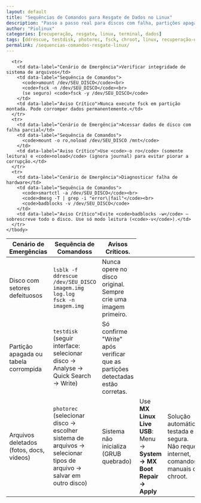 ```yaml
---
layout: default
title: "Sequências de Comandos para Resgate de Dados no Linux"
description: "Passo a passo real para discos com falha, partições apagadas, arquivos deletados e falhas de boot — com ddrescue, TestDisk, PhotoRec e mais."
author: "Piolinux"
categories: [recuperação, resgate, linux, terminal, dados]
tags: [ddrescue, testdisk, photorec, fsck, chroot, linux, recuperação-de-dados]
permalink: /sequencias-comandos-resgate-linux/
---
```







<div class="table-container">
  <table class="evergreen-table">
    <thead>
      <tr>
        <th>Cenário de Emergências</th>
        <th>Sequência de Comandoss</th>
        <th>Avisos Críticos.</th>
      </tr>
    </thead>
    <tbody>
      <tr>
        <td data-label="Cenário de Emergência">Disco com setores defeituosos</td>
        <td data-label="Sequência de Comandos">
          <code>lsblk -f</code><br>
          <code>ddrescue /dev/SEU_DISCO imagem.img log.log</code><br>
          <code>fsck -n imagem.img</code>
        </td>
        <td data-label="Aviso Crítico">Nunca opere no disco original. Sempre crie uma imagem primeiro.</td>
      </tr>
      <tr>
        <td data-label="Cenário de Emergência">Partição apagada ou tabela corrompida</td>
        <td data-label="Sequência de Comandos">
          <code>testdisk</code><br>
          (seguir interface: selecionar disco → Analyse → Quick Search → Write)
        </td>
        <td data-label="Aviso Crítico">Só confirme "Write" após verificar que as partições detectadas estão corretas.</td>
      </tr>
  <tr>
  
  <tr>
        <td data-label="Cenário de Emergência">Arquivos deletados (fotos, docs, vídeos)</td>
        <td data-label="Sequência de Comandos">
          <code>photorec</code><br>
          (selecionar disco → escolher sistema de arquivos → selecionar tipos de arquivo → salvar em outro disco)
        </td>
  
  <td data-label="Cenário de Emergência">Sistema não inicializa (GRUB quebrado)</td>
  <td data-label="Sequência de Comandos">
    Use <strong>MX Linux Live USB</strong>:<br>
    Menu → <strong>System → MX Boot Repair → Apply</strong>
  </td>
  <td data-label="Aviso Crítico">Solução automática, testada e segura. Não requer internet, comandos manuais ou chroot.</td>
</tr>



      <tr>
        <td data-label="Cenário de Emergência">Verificar integridade de sistema de arquivos</td>
        <td data-label="Sequência de Comandos">
          <code>umount /dev/SEU_DISCO</code><br>
          <code>fsck -n /dev/SEU_DISCO</code><br>
          (se seguro) <code>fsck -y /dev/SEU_DISCO</code>
        </td>
        <td data-label="Aviso Crítico">Nunca execute fsck em partição montada. Pode corromper dados permanentemente.</td>
      </tr>
      <tr>
        <td data-label="Cenário de Emergência">Acessar dados de disco com falha parcial</td>
        <td data-label="Sequência de Comandos">
          <code>mount -o ro,noload /dev/SEU_DISCO /mnt</code>
        </td>
        <td data-label="Aviso Crítico">Use <code>-o ro</code> (somente leitura) e <code>noload</code> (ignora journal) para evitar piorar a corrupção.</td>
      </tr>
      <tr>
        <td data-label="Cenário de Emergência">Diagnosticar falha de hardware</td>
        <td data-label="Sequência de Comandos">
          <code>smartctl -a /dev/SEU_DISCO</code><br>
          <code>dmesg -T | grep -i "error\|fail"</code><br>
          <code>badblocks -v /dev/SEU_DISCO</code>
        </td>
        <td data-label="Aviso Crítico">Evite <code>badblocks -w</code> — sobrescreve todo o disco. Use só modo leitura (<code>-v</code>).</td>
      </tr>
    </tbody>
  </table>
</div>
